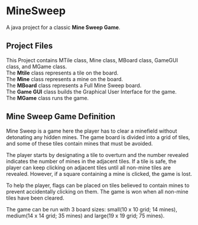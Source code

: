 # MineSweep
A java project for a classic **Mine Sweep Game**.

## Project Files
This Project contains MTile class, Mine class, MBoard class, GameGUI class, and MGame class.<br />
The **Mtile** class represents a tile on the board.<br />
The **Mine** class represents a mine on the board.<br />
The **MBoard** class represents a Full Mine Sweep board.<br />
The **Game GUI** class builds the Graphical User Interface for the game.<br />
The **MGame** class runs the game.

## Mine Sweep Game Definition
Mine Sweep is a game here the player has to clear a minefield without detonating any hidden mines. 
The game board is divided into a grid of tiles, and some of these tiles contain mines that must be avoided.

The player starts by designating a tile to overturn and the number revealed indicates the number of mines in the adjacent tiles. If a tile is safe, the player can keep clicking on adjacent tiles until all non-mine tiles are revealed. However, if a square containing a mine is clicked, the game is lost.

To help the player, flags can be placed on tiles believed to contain mines to prevent accidentally clicking on them. The game is won when all non-mine tiles have been cleared.

The game can be run with 3 board sizes: small(10 x 10 grid; 14 mines), medium(14 x 14 grid; 35 mines) and large(19 x 19 grid; 75 mines).
